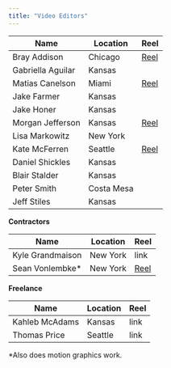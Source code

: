 ```yaml
---
title: "Video Editors"
---
```

Name | Location | Reel
--|--|--
Bray Addison | Chicago | [Reel](https://f.io/qYA3NCjC)
Gabriella Aguilar | Kansas |  
Matias Canelson | Miami | [Reel](https://f.io/HMF5hl7f)
Jake Farmer | Kansas | 
Jake Honer | Kansas | 
Morgan Jefferson | Kansas | [Reel](https://f.io/JZ0OXtAm)
Lisa Markowitz | New York |  
Kate McFerren | Seattle |[Reel](https://youtu.be/T3RBV0IJHlk)
Daniel Shickles | Kansas | 
Blair Stalder | Kansas |  
Peter Smith |  Costa Mesa | 
Jeff Stiles |  Kansas | 

**Contractors**

Name | Location | Reel
--|--|--
Kyle Grandmaison | New York | link
Sean Vonlembke* | New York | [Reel](https://vimeo.com/450133249)

**Freelance**

Name | Location | Reel
--|--|--
Kahleb McAdams | Kansas | link
Thomas Price | Seattle | link

*Also does motion graphics work.